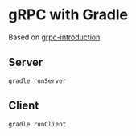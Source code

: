 # gRPC with Gradle

Based on [grpc-introduction](https://www.baeldung.com/grpc-introduction)

## Server

    gradle runServer
    
## Client

    gradle runClient
